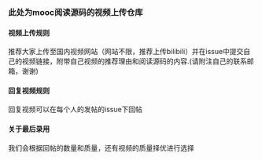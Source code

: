 ### 此处为mooc阅读源码的视频上传仓库


#### 视频上传规则

推荐大家上传至国内视频网站（网站不限，推荐上传bilibili）并在issue中提交自己的视频链接，附带自己视频的推荐理由和阅读源码的内容.(请附注自己的联系邮箱，谢谢)

#### 回复视频规则

回复视频可以在每个人的发帖的issue下回帖

#### 关于最后录用

我们会根据回帖的数量和质量，还有视频的质量择优进行选择

